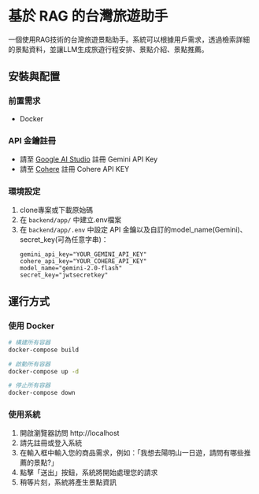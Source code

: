 # 基於 RAG 的台灣旅遊助手

一個使用RAG技術的台灣旅遊景點助手。系統可以根據用戶需求，透過檢索詳細的景點資料，並讓LLM生成旅遊行程安排、景點介紹、景點推薦。

## 安裝與配置

### 前置需求
- Docker 

### API 金鑰註冊
- 請至 [Google AI Studio](https://aistudio.google.com/apikey) 註冊 Gemini API Key
- 請至 [Cohere](https://dashboard.cohere.com/api-keys) 註冊 Cohere API KEY


### 環境設定
1. clone專案或下載原始碼
2. 在 `backend/app/` 中建立.env檔案
3. 在 `backend/app/.env` 中設定 API 金鑰以及自訂的model_name(Gemini)、secret_key(可為任意字串)：
   ```
   gemini_api_key="YOUR_GEMINI_API_KEY" 
   cohere_api_key="YOUR_COHERE_API_KEY"
   model_name="gemini-2.0-flash"
   secret_key="jwtsecretkey"
   ```

## 運行方式

### 使用 Docker
```bash
# 構建所有容器
docker-compose build

# 啟動所有容器
docker-compose up -d

# 停止所有容器
docker-compose down

```

### 使用系統
1. 開啟瀏覽器訪問 http://localhost
2. 請先註冊或登入系統
3. 在輸入框中輸入您的商品需求，例如：「我想去陽明山一日遊，請問有哪些推薦的景點?」
4. 點擊「送出」按鈕，系統將開始處理您的請求
5. 稍等片刻，系統將產生景點資訊


